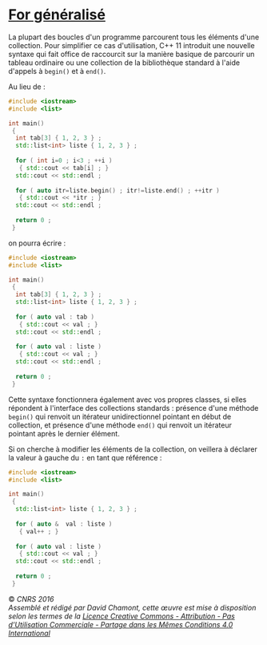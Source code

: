 # [For généralisé](TheorieFonctionnelleConcurrente.md)

La plupart des boucles d'un programme parcourent tous les éléments d'une collection. Pour simplifier ce cas d'utilisation, C++ 11 introduit une nouvelle syntaxe qui fait office de raccourcit sur la manière basique de parcourir un tableau ordinaire ou une collection de la bibliothèque standard à l'aide d'appels à `begin()` et à `end()`.

Au lieu de :

``` cpp
#include <iostream>
#include <list>

int main()
 {
  int tab[3] { 1, 2, 3 } ;
  std::list<int> liste { 1, 2, 3 } ;
  
  for ( int i=0 ; i<3 ; ++i )
   { std::cout << tab[i] ; }
  std::cout << std::endl ;
  
  for ( auto itr=liste.begin() ; itr!=liste.end() ; ++itr )
   { std::cout << *itr ; }
  std::cout << std::endl ;
  
  return 0 ;
 }
```

on pourra écrire :

``` cpp
#include <iostream>
#include <list>

int main()
 {
  int tab[3] { 1, 2, 3 } ;
  std::list<int> liste { 1, 2, 3 } ;
  
  for ( auto val : tab )
   { std::cout << val ; }
  std::cout << std::endl ;
  
  for ( auto val : liste )
   { std::cout << val ; }
  std::cout << std::endl ;
  
  return 0 ;
 }
```

Cette syntaxe fonctionnera également avec vos propres classes, si elles répondent à l'interface des collections standards : présence d'une méthode `begin()` qui renvoit un itérateur unidirectionnel pointant en début de collection, et présence d'une méthode `end()` qui renvoit un itérateur pointant après le dernier élément.

Si on cherche à modifier les éléments de la collection, on veillera à déclarer la valeur à gauche du `:` en tant que référence :

``` cpp
#include <iostream>
#include <list>

int main()
 {
  std::list<int> liste { 1, 2, 3 } ;
  
  for ( auto &  val : liste )
   { val++ ; }
  
  for ( auto val : liste )
   { std::cout << val ; }
  std::cout << std::endl ;
  
  return 0 ;
 }
```

  
  
© *CNRS 2016*  
*Assemblé et rédigé par David Chamont, cette œuvre est mise à disposition selon les termes de la [Licence Creative Commons - Attribution - Pas d’Utilisation Commerciale - Partage dans les Mêmes Conditions 4.0 International](http://creativecommons.org/licenses/by-nc-sa/4.0/)*
